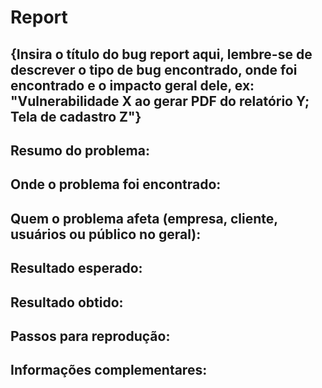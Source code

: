 # Report
## {Insira o título do bug report aqui, lembre-se de descrever o tipo de bug encontrado, onde foi encontrado e o impacto geral dele, ex: "Vulnerabilidade X ao gerar PDF do relatório Y; Tela de cadastro Z"}

## Resumo do problema:

## Onde o problema foi encontrado:

## Quem o problema afeta (empresa, cliente, usuários ou público no geral): 

## Resultado esperado:

## Resultado obtido:

## Passos para reprodução:

## Informações complementares: